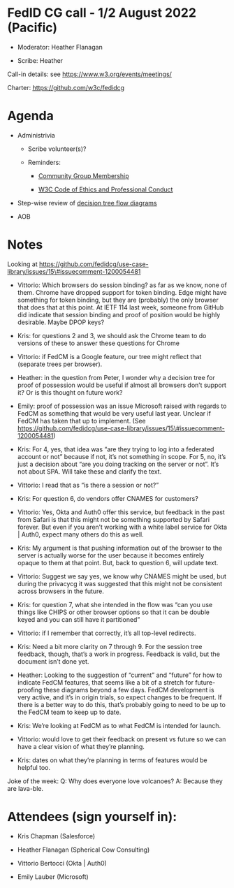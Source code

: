 # FedID CG call - 1/2 August 2022 (Pacific)


-   Moderator: Heather Flanagan

-   Scribe: Heather

Call-in details: see
[<u>https://www.w3.org/events/meetings/</u>](https://www.w3.org/events/meetings/)

Charter:
[<u>https://github.com/w3c/fedidcg</u>](https://github.com/w3c/fedidcg)

Agenda
======

-   Administrivia

    -   Scribe volunteer(s)?

    -   Reminders:

        -   [<u>Community Group Membership</u>](https://www.w3.org/community/fed-id/)

        -   [<u>W3C Code of Ethics and Professional Conduct</u>](https://www.w3.org/Consortium/cepc/)

-   Step-wise review of [<u>decision tree flow diagrams</u>](https://github.com/fedidcg/use-case-library/tree/main/decision_tree_flows)

-   AOB

Notes
=====

Looking at
[<u>https://github.com/fedidcg/use-case-library/issues/15\#issuecomment-1200054481</u>](https://github.com/fedidcg/use-case-library/issues/15#issuecomment-1200054481)

-   Vittorio: Which browsers do session binding? as far as we know, none
 of them. Chrome have dropped support for token binding. Edge might
 have something for token binding, but they are (probably) the only
 browser that does that at this point. At IETF 114 last week,
 someone from GitHub did indicate that session binding and proof of
 position would be highly desirable. Maybe DPOP keys?

-   Kris: for questions 2 and 3, we should ask the Chrome team to do
 versions of these to answer these questions for Chrome

-   Vittorio: if FedCM is a Google feature, our tree might reflect that
 (separate trees per browser).

-   Heather: in the question from Peter, I wonder why a decision tree
 for proof of possession would be useful if almost all browsers
 don’t support it? Or is this thought on future work?

-   Emily: proof of possession was an issue Microsoft raised with
 regards to FedCM as something that would be very useful last year.
 Unclear if FedCM has taken that up to implement. (See
 [<u>https://github.com/fedidcg/use-case-library/issues/15\#issuecomment-1200054481</u>](https://github.com/fedidcg/use-case-library/issues/15#issuecomment-1200054481))

-   Kris: For 4, yes, that idea was “are they trying to log into a
 federated account or not” because if not, it’s not something in
 scope. For 5, no, it’s just a decision about “are you doing
 tracking on the server or not”. It’s not about SPA. Will take
 these and clarify the text.

-   Vittorio: I read that as “is there a session or not?”

-   Kris: For question 6, do vendors offer CNAMES for customers?

-   Vittorio: Yes, Okta and Auth0 offer this service, but feedback in
 the past from Safari is that this might not be something supported
 by Safari forever. But even if you aren’t working with a white
 label service for Okta \| Auth0, expect many others do this as
 well.

-   Kris: My argument is that pushing information out of the browser to
 the server is actually worse for the user because it becomes
 entirely opaque to them at that point. But, back to question 6,
 will update text.

-   Vittorio: Suggest we say yes, we know why CNAMES might be used, but
 during the privacycg it was suggested that this might not be
 consistent across browsers in the future.

-   Kris: for question 7, what she intended in the flow was “can you use
 things like CHIPS or other browser options so that it can be
 double keyed and you can still have it partitioned”

-   Vittorio: if I remember that correctly, it’s all top-level
 redirects.

-   Kris: Need a bit more clarity on 7 through 9. For the session tree
 feedback, though, that’s a work in progress. Feedback is valid,
 but the document isn’t done yet.

-   Heather: Looking to the suggestion of “current” and “future” for how
 to indicate FedCM features, that seems like a bit of a stretch for
 future-proofing these diagrams beyond a few days. FedCM
 development is very active, and it’s in origin trials, so expect
 changes to be frequent. If there is a better way to do this,
 that’s probably going to need to be up to the FedCM team to keep
 up to date.

-   Kris: We’re looking at FedCM as to what FedCM is intended for
 launch.

-   Vittorio: would love to get their feedback on present vs future so
 we can have a clear vision of what they’re planning.

-   Kris: dates on what they’re planning in terms of features would be
 helpful too.

Joke of the week: Q: Why does everyone love volcanoes? A: Because they
are lava-ble.

   

Attendees (sign yourself in):
=============================

-   Kris Chapman (Salesforce)

-   Heather Flanagan (Spherical Cow Consulting)

-   Vittorio Bertocci (Okta \| Auth0)

-   Emily Lauber (Microsoft)

